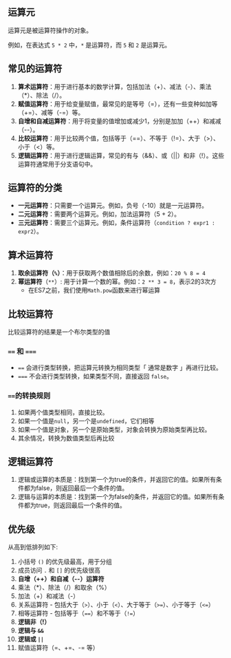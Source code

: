 ## 运算元

运算元是被运算符操作的对象。

例如，在表达式 `5 * 2` 中，`*` 是运算符，而 `5` 和 `2` 是运算元。



## 常见的运算符

1. **算术运算符**：用于进行基本的数学计算，包括加法（+）、减法（-）、乘法（*）、除法（/）。
2. **赋值运算符**：用于给变量赋值，最常见的是等号（=），还有一些变种如加等（+=）、减等（-=）等。
3. **自增和自减运算符**：用于将变量的值增加或减少1，分别是加加（++）和减减（--）。
4. **比较运算符**：用于比较两个值，包括等于（==）、不等于（!=）、大于（>）、小于（<）等。
5. **逻辑运算符**：用于进行逻辑运算，常见的有与（&&）、或（||）和非（!）。这些运算符通常用于分支语句中。



## 运算符的分类

- **一元运算符**：只需要一个运算元。例如，负号（-10）就是一元运算符。
- **二元运算符**：需要两个运算元。例如，加法运算符（5 + 2）。
- **三元运算符**：需要三个运算元。例如，条件运算符（`condition ? expr1 : expr2`）。



## 算术运算符

1. **取余运算符（`%`）**：用于获取两个数值相除后的余数，例如：`20 % 8 = 4`
2. **幂运算符**（`**`）: 用于计算一个数的幂。例如：`2 ** 3 = 8`，表示2的3次方
   + 在ES7之前，我们使用`Math.pow`函数来进行幂运算



## 比较运算符

比较运算符的结果是一个布尔类型的值



### `==` 和 `===` 

- `==` 会进行类型转换，把运算元转换为相同类型「 通常是数字 」再进行比较。
- `===` 不会进行类型转换，如果类型不同，直接返回 `false`。



### `==`的转换规则

1. 如果两个值类型相同，直接比较。
2. 如果一个值是`null`，另一个是`undefined`，它们相等
3. 如果一个值是对象，另一个是原始类型，对象会转换为原始类型再比较。
4. 其余情况，转换为数值类型后再比较



## 逻辑运算符

1. 逻辑或运算的本质是：找到第一个为true的条件，并返回它的值。如果所有条件都为false，则返回最后一个条件的值。
2. 逻辑与运算的本质是：找到第一个为false的条件，并返回它的值。如果所有条件都为true，则返回最后一个条件的值。



## 优先级

从高到低排列如下:

1. 小括号 `()` 的优先级最高，用于分组
2. 成员访问 `.` 和 `[]` 的优先级很高
3. **自增（++）和自减（--）运算符**
4. 乘法（*）、除法（/）和取余（%）
5. 加法（+）和减法（-）
6. 关系运算符 - 包括大于（`>`）、小于（`<`）、大于等于（`>=`）、小于等于（`<=`）
7. 相等运算符 - 包括等于（`==`）和不等于（`!=`）
8. **逻辑非（!）**
9. **逻辑与 `&&`**
10. **逻辑或 `||`**
11. 赋值运算符（=、+=、-= 等）